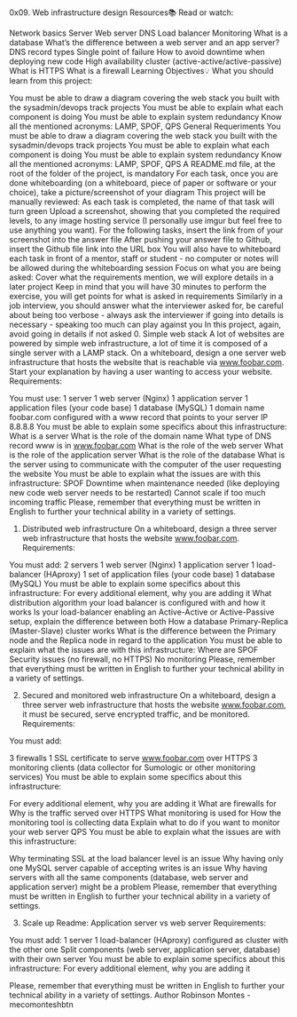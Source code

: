 0x09. Web infrastructure design
Resources📚
Read or watch:

Network basics
Server
Web server
DNS
Load balancer
Monitoring
What is a database
What’s the difference between a web server and an app server?
DNS record types
Single point of failure
How to avoid downtime when deploying new code
High availability cluster (active-active/active-passive)
What is HTTPS
What is a firewall
Learning Objectives💡
What you should learn from this project:

You must be able to draw a diagram covering the web stack you built with the sysadmin/devops track projects
You must be able to explain what each component is doing
You must be able to explain system redundancy
Know all the mentioned acronyms: LAMP, SPOF, QPS
General Requeriments
You must be able to draw a diagram covering the web stack you built with the sysadmin/devops track projects
You must be able to explain what each component is doing
You must be able to explain system redundancy
Know all the mentioned acronyms: LAMP, SPOF, QPS
A README.md file, at the root of the folder of the project, is mandatory
For each task, once you are done whiteboarding (on a whiteboard, piece of paper or software or your choice), take a picture/screenshot of your diagram
This project will be manually reviewed:
As each task is completed, the name of that task will turn green
Upload a screenshot, showing that you completed the required levels, to any image hosting service (I personally use imgur but feel free to use anything you want).
For the following tasks, insert the link from of your screenshot into the answer file
After pushing your answer file to Github, insert the Github file link into the URL box
You will also have to whiteboard each task in front of a mentor, staff or student - no computer or notes will be allowed during the whiteboarding session
Focus on what you are being asked:
Cover what the requirements mention, we will explore details in a later project
Keep in mind that you will have 30 minutes to perform the exercise, you will get points for what is asked in requirements
Similarly in a job interview, you should answer what the interviewer asked for, be careful about being too verbose - always ask the interviewer if going into details is necessary - speaking too much can play against you
In this project, again, avoid going in details if not asked
0. Simple web stack
A lot of websites are powered by simple web infrastructure, a lot of time it is composed of a single server with a LAMP stack. On a whiteboard, design a one server web infrastructure that hosts the website that is reachable via www.foobar.com. Start your explanation by having a user wanting to access your website.
Requirements:

You must use:
   1 server
   1 web server (Nginx)
   1 application server
   1 application files (your code base)
   1 database (MySQL)
   1 domain name foobar.com configured with a www record that points to your server IP 8.8.8.8
You must be able to explain some specifics about this infrastructure:
   What is a server
   What is the role of the domain name
   What type of DNS record www is in www.foobar.com
   What is the role of the web server
   What is the role of the application server
   What is the role of the database
   What is the server using to communicate with the computer of the user requesting the website
You must be able to explain what the issues are with this infrastructure:
   SPOF
   Downtime when maintenance needed (like deploying new code web server needs to be restarted)
   Cannot scale if too much incoming traffic
Please, remember that everything must be written in English to further your technical ability in a variety of settings.

1. Distributed web infrastructure
On a whiteboard, design a three server web infrastructure that hosts the website www.foobar.com.
Requirements:

You must add:
   2 servers
   1 web server (Nginx)
   1 application server
   1 load-balancer (HAproxy)
   1 set of application files (your code base)
   1 database (MySQL)
You must be able to explain some specifics about this infrastructure:
   For every additional element, why you are adding it
   What distribution algorithm your load balancer is configured with and how it works
   Is your load-balancer enabling an Active-Active or Active-Passive setup, explain the difference between both
   How a database Primary-Replica (Master-Slave) cluster works
   What is the difference between the Primary node and the Replica node in regard to the application
You must be able to explain what the issues are with this infrastructure:
   Where are SPOF
   Security issues (no firewall, no HTTPS)
   No monitoring
Please, remember that everything must be written in English to further your technical ability in a variety of settings.

2. Secured and monitored web infrastructure
On a whiteboard, design a three server web infrastructure that hosts the website www.foobar.com, it must be secured, serve encrypted traffic, and be monitored. Requirements:

You must add:

   3 firewalls
   1 SSL certificate to serve www.foobar.com over HTTPS
   3 monitoring clients (data collector for Sumologic or other monitoring services)
You must be able to explain some specifics about this infrastructure:

   For every additional element, why you are adding it
   What are firewalls for
   Why is the traffic served over HTTPS
   What monitoring is used for
   How the monitoring tool is collecting data
   Explain what to do if you want to monitor your web server QPS
You must be able to explain what the issues are with this infrastructure:

   Why terminating SSL at the load balancer level is an issue
   Why having only one MySQL server capable of accepting writes is an issue
   Why having servers with all the same components (database, web server and application server) might be a problem
Please, remember that everything must be written in English to further your technical ability in a variety of settings.

3. Scale up
Readme: Application server vs web server Requirements:

You must add: 1 server 1 load-balancer (HAproxy) configured as cluster with the other one Split components (web server, application server, database) with their own server You must be able to explain some specifics about this infrastructure: For every additional element, why you are adding it

Please, remember that everything must be written in English to further your technical ability in a variety of settings.
Author
Robinson Montes - mecomonteshbtn

